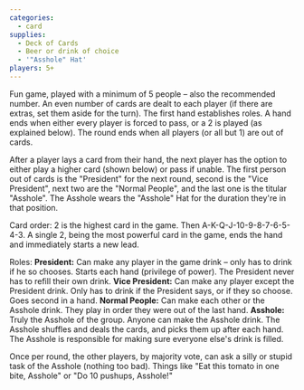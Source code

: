 ```yaml
---
categories:
  - card
supplies:
  - Deck of Cards
  - Beer or drink of choice
  - '"Asshole" Hat'
players: 5+
---
```

Fun game, played with a minimum of 5 people – also the recommended number.
An even number of cards are dealt to each player (if there are extras, set them aside for the turn). The first hand establishes roles.
A hand ends when either every player is forced to pass, or a 2 is played (as explained below). The round ends when all players (or all but 1) are out of cards.

After a player lays a card from their hand, the next player has the option to either play a higher card (shown below) or pass if unable. The first person out of cards is the "President" for the next round, second is the "Vice President", next two are the "Normal People", and the last one is the titular "Asshole". The Asshole wears the "Asshole" Hat for the duration they're in that position.

Card order: 2 is the highest card in the game. Then A-K-Q-J-10-9-8-7-6-5-4-3. A single 2, being the most powerful card in the game, ends the hand and immediately starts a new lead.

Roles:
**President:** Can make any player in the game drink – only has to drink if he so chooses. Starts each hand (privilege of power). The President never has to refill their own drink.
**Vice President:** Can make any player except the President drink. Only has to drink if the President says, or if they so choose. Goes second in a hand.
**Normal People:** Can make each other or the Asshole drink. They play in order they were out of the last hand.
**Asshole:** Truly the Asshole of the group. Anyone can make the Asshole drink. The Asshole shuffles and deals the cards, and picks them up after each hand. The Asshole is responsible for making sure everyone else's drink is filled.

Once per round, the other players, by majority vote, can ask a silly or stupid task of the Asshole (nothing too bad). Things like "Eat this tomato in one bite, Asshole" or "Do 10 pushups, Asshole!"
